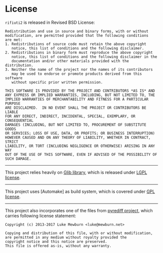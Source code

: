 # License

`rifiuti2` is released in Revised BSD License:

    Redistribution and use in source and binary forms, with or without
    modification, are permitted provided that the following conditions
    are met:
    1. Redistributions of source code must retain the above copyright
       notice, this list of conditions and the following disclaimer.
    2. Redistributions in binary form must reproduce the above copyright
       notice, this list of conditions and the following disclaimer in the
       documentation and/or other materials provided with the distribution.
    3. Neither the name of the project nor the names of its contributors
       may be used to endorse or promote products derived from this software
       without specific prior written permission.

    THIS SOFTWARE IS PROVIDED BY THE PROJECT AND CONTRIBUTORS *AS IS* AND
    ANY EXPRESS OR IMPLIED WARRANTIES, INCLUDING, BUT NOT LIMITED TO, THE
    IMPLIED WARRANTIES OF MERCHANTABILITY AND FITNESS FOR A PARTICULAR PURPOSE
    ARE DISCLAIMED.  IN NO EVENT SHALL THE PROJECT OR CONTRIBUTORS BE LIABLE
    FOR ANY DIRECT, INDIRECT, INCIDENTAL, SPECIAL, EXEMPLARY, OR CONSEQUENTIAL
    DAMAGES (INCLUDING, BUT NOT LIMITED TO, PROCUREMENT OF SUBSTITUTE GOODS
    OR SERVICES; LOSS OF USE, DATA, OR PROFITS; OR BUSINESS INTERRUPTION)
    HOWEVER CAUSED AND ON ANY THEORY OF LIABILITY, WHETHER IN CONTRACT, STRICT
    LIABILITY, OR TORT (INCLUDING NEGLIGENCE OR OTHERWISE) ARISING IN ANY WAY
    OUT OF THE USE OF THIS SOFTWARE, EVEN IF ADVISED OF THE POSSIBILITY OF
    SUCH DAMAGE.

----

This project relies heavily on [Glib library][1],
which is released under [LGPL license][2].

----

This project uses [Automake] as build system,
which is covered under [GPL license][2].

----

This project also incorporates one of the files from [pyrediff project][3],
which carries following license statement:

    Copyright (c) 2013-2017 Luke Mewburn <luke@mewburn.net>

    Copying and distribution of this file, with or without modification,
    are permitted in any medium without royalty provided the
    copyright notice and this notice are preserved.
    This file is offered as-is, without any warranty.

[1]: https://wiki.gnome.org/Projects/GLib
[2]: https://www.gnu.org/licenses/licenses.html
[3]: https://github.com/lukem/pyrediff
